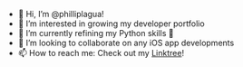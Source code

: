 - 👋  Hi, I’m @philliplagua!
- 👀  I’m interested in growing my developer portfolio
- 🌱  I’m currently refining my Python skills 🐍
- 💞️  I’m looking to collaborate on any iOS app developments
- 📫  How to reach me: Check out my [Linktree](https://linktr.ee/philliplagua)!

<!---
philliplagua/philliplagua is a ✨ special ✨ repository because its `README.md` (this file) appears on your GitHub profile.
You can click the Preview link to take a look at your changes.
--->

